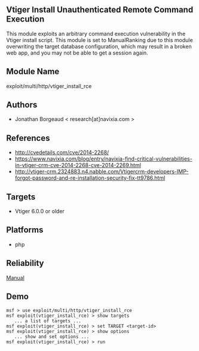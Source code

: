 ## Vtiger Install Unauthenticated Remote Command Execution

This module exploits an arbitrary command execution 
vulnerability in the Vtiger install script. This module is 
set to ManualRanking due to this module overwriting the 
target database configuration, which may result in a broken 
web app, and you may not be able to get a session again.


## Module Name
exploit/multi/http/vtiger_install_rce

## Authors
* Jonathan Borgeaud < research[at]navixia.com >


## References
* http://cvedetails.com/cve/2014-2268/
* https://www.navixia.com/blog/entry/navixia-find-critical-vulnerabilities-in-vtiger-crm-cve-2014-2268-cve-2014-2269.html
* http://vtiger-crm.2324883.n4.nabble.com/Vtigercrm-developers-IMP-forgot-password-and-re-installation-security-fix-tt9786.html



## Targets
* Vtiger 6.0.0 or older


## Platforms
* php

## Reliability
[Manual](https://github.com/rapid7/metasploit-framework/wiki/Exploit-Ranking)

## Demo

```
msf > use exploit/multi/http/vtiger_install_rce
msf exploit(vtiger_install_rce) > show targets
   ... a list of targets ...
msf exploit(vtiger_install_rce) > set TARGET <target-id>
msf exploit(vtiger_install_rce) > show options
   ... show and set options ...
msf exploit(vtiger_install_rce) > run
```
    
    